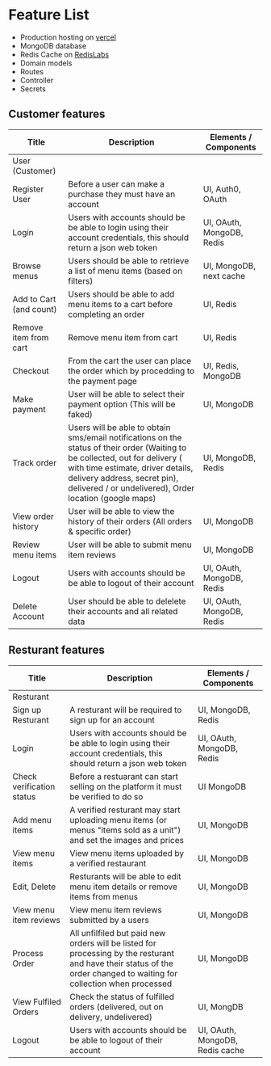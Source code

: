 # Feature List

- Production hosting on [vercel](https://vercel.com/)
- MongoDB database
- Redis Cache on [RedisLabs](https://redis.com/try-free/)
- Domain models
- Routes
- Controller
- Secrets

## Customer features

| Title | Description | Elements / Components |
| ----- | ----------- | -------- |
| User (Customer)| | |
| Register User | Before a user can make a purchase they must have an account | UI, Auth0, OAuth |
| Login | Users with accounts should be be able to login using their account credentials, this should return a json web token | UI, OAuth, MongoDB, Redis |
| Browse menus | Users should be able to retrieve a list of menu items (based on filters) | UI, MongoDB, next cache |
| Add to Cart (and count) | Users should be able to add menu items to a cart before completing an order | UI, Redis |
| Remove item from cart | Remove menu item from cart | UI, Redis |
| Checkout | From the cart the user can place the order which by procedding to the payment page | UI, Redis, MongoDB |
| Make payment | User will be able to select their payment option (This will be faked) | UI, MongoDB |
| Track order | Users will be able to obtain sms/email notifications on the status of their order (Waiting to be collected, out for delivery ( with time estimate, driver details, delivery address, secret pin), delivered / or undelivered), Order location (google maps) | UI, MongoDB, Redis |
| View order history | User will be able to view the history of their orders (All orders & specific order) | UI, MongoDB |
| Review menu items | User will be able to submit menu item reviews | UI, MongoDB |
| Logout | Users with accounts should be be able to logout of their account | UI, OAuth, MongoDB, Redis |
| Delete Account | User should be able to delelete their accounts and all related data | UI, OAuth, MongoDB, Redis |

## Resturant features

| Title | Description | Elements / Components |
| ----- | ----------- | -------- |
|Resturant |||
| Sign up Resturant | A resturant will be required to sign up for an account | UI, MongoDB, Redis |
| Login | Users with accounts should be be able to login using their account credentials, this should return a json web token | UI, OAuth, MongoDB, Redis |
| Check verification status | Before a restuarant can start selling on the platform it must be verified to do so | UI MongoDB |
| Add menu items | A verified resturant may start uploading menu items (or menus "items sold as a unit") and set the images and prices | UI, MongoDB |
| View menu items | View menu items uploaded by a verified restaurant | UI, MongoDB |
| Edit, Delete | Resturants will be able to edit menu item details or remove items from menus | UI, MongoDB |
| View menu item reviews | View menu item reviews submitted by a users | UI, MongoDB |
| Process Order | All unfilfiled but paid new orders will be listed for processing by the resturant and have their status of the order changed to waiting for collection when processed | UI, MongoDB |
| View Fulfiled Orders | Check the status of fulfilled orders (delivered, out on delivery, undelivered) | UI, MongDB |
| Logout | Users with accounts should be be able to logout of their account | UI, OAuth, MongoDB, Redis cache |
